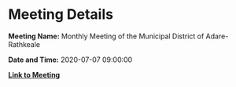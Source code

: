 # Meeting Details

**Meeting Name:** Monthly Meeting of the Municipal District of Adare-Rathkeale

**Date and Time:** 2020-07-07 09:00:00

**[Link to Meeting](https://www.limerick.ie/council/whats-on/monthly-meeting-municipal-district-adare-rathkeale-59)**
